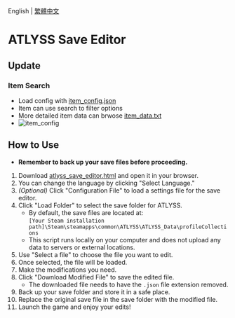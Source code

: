 English | [繁體中文](README_TCH.md)
# ATLYSS Save Editor  
## Update
### Item Search
* Load config with [item_config.json](config/item_config.json)
* Item can use search to filter options
* More detailed item data can brwose [item_data.txt](data/only_level_item_data.txt)
* ![item_config](image/item_config.png)
## How to Use  
* **Remember to back up your save files before proceeding.**  

1. Download [atlyss_save_editor.html](atlyss_save_editor.html) and open it in your browser.  
2. You can change the language by clicking "Select Language."  
3. *(Optional)* Click "Configuration File" to load a settings file for the save editor.  
4. Click "Load Folder" to select the save folder for ATLYSS.  
   * By default, the save files are located at:  
     ```[Your Steam installation path]\Steam\steamapps\common\ATLYSS\ATLYSS_Data\profileCollections```  
   * This script runs locally on your computer and does not upload any data to servers or external locations.  
5. Use "Select a file" to choose the file you want to edit.  
6. Once selected, the file will be loaded.  
7. Make the modifications you need.  
8. Click "Download Modified File" to save the edited file.  
   * The downloaded file needs to have the ```.json``` file extension removed.
9. Back up your save folder and store it in a safe place.  
10. Replace the original save file in the save folder with the modified file.  
11. Launch the game and enjoy your edits!  
